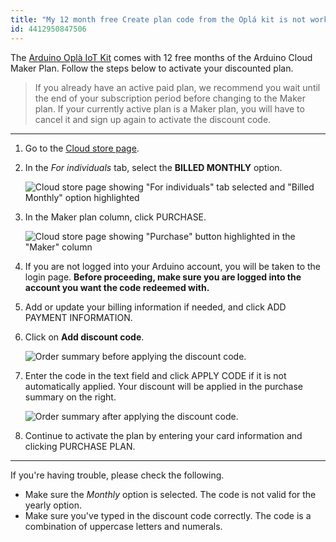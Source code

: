 ```yaml
---
title: "My 12 month free Create plan code from the Oplá kit is not working"
id: 4412950847506
---
```


The [Arduino Oplà IoT Kit](https://store.arduino.cc/opla-iot-kit) comes with 12 free months of the Arduino Cloud Maker Plan. Follow the steps below to activate your discounted plan.

> If you already have an active paid plan, we recommend you wait until the end of your subscription period before changing to the Maker plan. If your currently active plan is a Maker plan, you will have to cancel it and sign up again to activate the discount code.

---

1. Go to the [Cloud store page](https://www.arduino.cc/cloud/plans).

2. In the _For individuals_ tab, select the **BILLED MONTHLY** option.

   ![Cloud store page showing "For individuals" tab selected and "Billed Monthly" option highlighted](img/opla-plan-select-monthly.png)

3. In the Maker plan column, click PURCHASE.

   ![Cloud store page showing "Purchase" button highlighted in the "Maker" column](img/opla-plan-select-maker.png)

4. If you are not logged into your Arduino account, you will be taken to the login page. **Before proceeding, make sure you are logged into the account you want the code redeemed with.**

5. Add or update your billing information if needed, and click ADD PAYMENT INFORMATION.

6. Click on **Add discount code**.

   ![Order summary before applying the discount code.](img/opla-plan-code-empty.png)

7. Enter the code in the text field and click APPLY CODE if it is not automatically applied. Your discount will be applied in the purchase summary on the right.

   ![Order summary after applying the discount code.](img/opla-plan-code-valid.png)

8. Continue to activate the plan by entering your card information and clicking PURCHASE PLAN.

---

If you're having trouble, please check the following.

* Make sure the *Monthly* option is selected. The code is not valid for the yearly option.
* Make sure you've typed in the discount code correctly. The code is a combination of uppercase letters and numerals.

